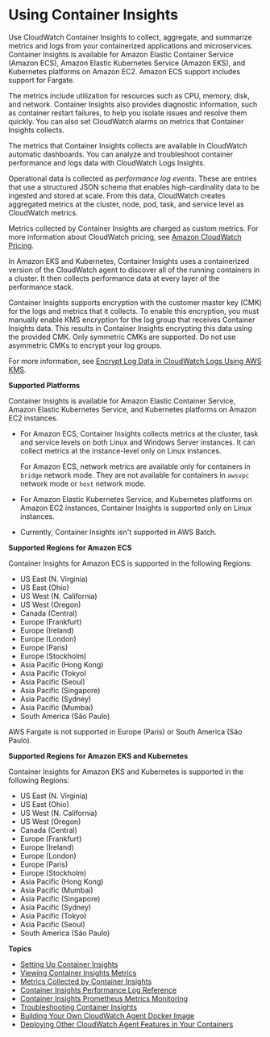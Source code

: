 # Using Container Insights<a name="ContainerInsights"></a>

Use CloudWatch Container Insights to collect, aggregate, and summarize metrics and logs from your containerized applications and microservices\. Container Insights is available for Amazon Elastic Container Service \(Amazon ECS\), Amazon Elastic Kubernetes Service \(Amazon EKS\), and Kubernetes platforms on Amazon EC2\. Amazon ECS support includes support for Fargate\.

The metrics include utilization for resources such as CPU, memory, disk, and network\. Container Insights also provides diagnostic information, such as container restart failures, to help you isolate issues and resolve them quickly\. You can also set CloudWatch alarms on metrics that Container Insights collects\.

The metrics that Container Insights collects are available in CloudWatch automatic dashboards\. You can analyze and troubleshoot container performance and logs data with CloudWatch Logs Insights\.

Operational data is collected as *performance log events*\. These are entries that use a structured JSON schema that enables high\-cardinality data to be ingested and stored at scale\. From this data, CloudWatch creates aggregated metrics at the cluster, node, pod, task, and service level as CloudWatch metrics\.

Metrics collected by Container Insights are charged as custom metrics\. For more information about CloudWatch pricing, see [Amazon CloudWatch Pricing](https://aws.amazon.com/cloudwatch/pricing/)\.

In Amazon EKS and Kubernetes, Container Insights uses a containerized version of the CloudWatch agent to discover all of the running containers in a cluster\. It then collects performance data at every layer of the performance stack\.

Container Insights supports encryption with the customer master key \(CMK\) for the logs and metrics that it collects\. To enable this encryption, you must manually enable KMS encryption for the log group that receives Container Insights data\. This results in Container Insights encrypting this data using the provided CMK\. Only symmetric CMKs are supported\. Do not use asymmetric CMKs to encrypt your log groups\.

For more information, see [Encrypt Log Data in CloudWatch Logs Using AWS KMS](https://docs.aws.amazon.com/AmazonCloudWatch/latest/logs/encrypt-log-data-kms.html)\.

**Supported Platforms**

Container Insights is available for Amazon Elastic Container Service, Amazon Elastic Kubernetes Service, and Kubernetes platforms on Amazon EC2 instances\.
+ For Amazon ECS, Container Insights collects metrics at the cluster, task and service levels on both Linux and Windows Server instances\. It can collect metrics at the instance\-level only on Linux instances\.

  For Amazon ECS, network metrics are available only for containers in `bridge` network mode\. They are not available for containers in `awsvpc` network mode or `host` network mode\.
+ For Amazon Elastic Kubernetes Service, and Kubernetes platforms on Amazon EC2 instances, Container Insights is supported only on Linux instances\.
+ Currently, Container Insights isn't supported in AWS Batch\.

**Supported Regions for Amazon ECS**

Container Insights for Amazon ECS is supported in the following Regions:
+ US East \(N\. Virginia\)
+ US East \(Ohio\)
+ US West \(N\. California\)
+ US West \(Oregon\)
+ Canada \(Central\)
+ Europe \(Frankfurt\)
+ Europe \(Ireland\)
+ Europe \(London\)
+ Europe \(Paris\)
+ Europe \(Stockholm\)
+ Asia Pacific \(Hong Kong\)
+ Asia Pacific \(Tokyo\)
+ Asia Pacific \(Seoul\)
+ Asia Pacific \(Singapore\)
+ Asia Pacific \(Sydney\)
+ Asia Pacific \(Mumbai\)
+ South America \(São Paulo\)

AWS Fargate is not supported in Europe \(Paris\) or South America \(São Paulo\)\.

**Supported Regions for Amazon EKS and Kubernetes**

Container Insights for Amazon EKS and Kubernetes is supported in the following Regions:
+ US East \(N\. Virginia\)
+ US East \(Ohio\)
+ US West \(N\. California\)
+ US West \(Oregon\)
+ Canada \(Central\)
+ Europe \(Frankfurt\)
+ Europe \(Ireland\)
+ Europe \(London\)
+ Europe \(Paris\)
+ Europe \(Stockholm\)
+ Asia Pacific \(Hong Kong\)
+ Asia Pacific \(Mumbai\)
+ Asia Pacific \(Singapore\)
+ Asia Pacific \(Sydney\)
+ Asia Pacific \(Tokyo\)
+ Asia Pacific \(Seoul\)
+ South America \(São Paulo\)

**Topics**
+ [Setting Up Container Insights](deploy-container-insights.md)
+ [Viewing Container Insights Metrics](Container-Insights-view-metrics.md)
+ [Metrics Collected by Container Insights](Container-Insights-metrics.md)
+ [Container Insights Performance Log Reference](Container-Insights-reference.md)
+ [Container Insights Prometheus Metrics Monitoring](ContainerInsights-Prometheus.md)
+ [Troubleshooting Container Insights](ContainerInsights-troubleshooting.md)
+ [Building Your Own CloudWatch Agent Docker Image](ContainerInsights-build-docker-image.md)
+ [Deploying Other CloudWatch Agent Features in Your Containers](ContainerInsights-other-agent-features.md)